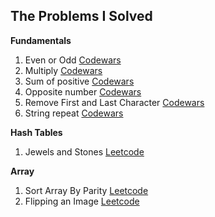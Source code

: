 ## The Problems I Solved

**Fundamentals**

1. Even or Odd [Codewars](https://www.codewars.com/kata/53da3dbb4a5168369a0000fe)
2. Multiply [Codewars](https://www.codewars.com/kata/50654ddff44f800200000004)
3. Sum of positive [Codewars](https://www.codewars.com/kata/5715eaedb436cf5606000381)
4. Opposite number [Codewars](https://www.codewars.com/kata/56dec885c54a926dcd001095)
5. Remove First and Last Character [Codewars](https://www.codewars.com/kata/56bc28ad5bdaeb48760009b0)
6. String repeat [Codewars](https://www.codewars.com/kata/57a0e5c372292dd76d000d7e)

**Hash Tables**

1. Jewels and Stones [Leetcode](https://leetcode.com/problems/jewels-and-stones/)

**Array**

1. Sort Array By Parity [Leetcode](https://leetcode.com/problems/sort-array-by-parity/)
2. Flipping an Image [Leetcode](https://leetcode.com/problems/flipping-an-image/)
